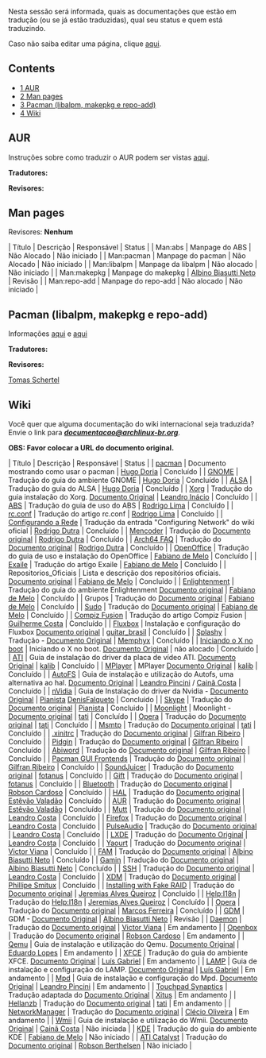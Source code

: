 Nesta sessão será informada, quais as documentações que estão em tradução (ou se já estão traduzidas), qual seu status e quem está traduzindo.

Caso não saiba editar uma página, clique [aqui](/index.php?title=Como_Editar_P%C3%A1ginas&action=edit&redlink=1 "Como Editar Páginas (page does not exist)").

## Contents

*   [1 AUR](#AUR)
*   [2 Man pages](#Man_pages)
*   [3 Pacman (libalpm, makepkg e repo-add)](#Pacman_.28libalpm.2C_makepkg_e_repo-add.29)
*   [4 Wiki](#Wiki)

## AUR

Instruções sobre como traduzir o AUR podem ser vistas [aqui](https://wiki.archlinux.org/index.php/AUR_Translation).

**Tradutores:**

**Revisores:**

## Man pages

Revisores: **Nenhum**

| Título | Descrição | Responsável | Status |
| Man:abs | Manpage do ABS | Não Alocado | Não iniciado |
| Man:pacman | Manpage do pacman | Não Alocado | Não iniciado |
| Man:libalpm | Manpage da libalpm | Não alocado | Não iniciado |
| Man:makepkg | Manpage do makepkg | [Albino Biasutti Neto](/index.php/User:Bino28 "User:Bino28") | Revisão |
| Man:repo-add | Manpage do repo-add | Não alocado | Não iniciado |

## Pacman (libalpm, makepkg e repo-add)

Informações [aqui](https://dev.archlinux.org/~hugo/arch-i18n/) e [aqui](https://www.archlinux.org/pacman/translation-help.html)

**Tradutores:**

**Revisores:**

[Tomas Schertel](/index.php?title=User:Tschertel&action=edit&redlink=1 "User:Tschertel (page does not exist)")

## Wiki

Você quer que alguma documentação do wiki internacional seja traduzida? Envie o link para _**documentacao@archlinux-br.org**_.

**OBS: Favor colocar a URL do documento original.**

| Título | Descrição | Responsável | Status |
| [pacman](/index.php/Pacman "Pacman") | Documento mostrando como usar o pacman | [Hugo Doria](/index.php?title=User:HugoDoria&action=edit&redlink=1 "User:HugoDoria (page does not exist)") | Concluído |
| [GNOME](/index.php/GNOME "GNOME") | Tradução do guia do ambiente GNOME | [Hugo Doria](/index.php?title=User:HugoDoria&action=edit&redlink=1 "User:HugoDoria (page does not exist)") | Concluído |
| [ALSA](/index.php/ALSA "ALSA") | Tradução do guia do ALSA | [Hugo Doria](/index.php?title=User:HugoDoria&action=edit&redlink=1 "User:HugoDoria (page does not exist)") | Concluído |
| [Xorg](/index.php/Xorg "Xorg") | Tradução do guia instalação do Xorg. [Documento Original](https://wiki.archlinux.org/index.php/Xorg) | [Leandro Inácio](/index.php?title=User:LeandroInacio&action=edit&redlink=1 "User:LeandroInacio (page does not exist)") | Concluído |
| [ABS](/index.php/ABS "ABS") | Tradução do guia de uso do ABS | [Rodrigo Lima](/index.php?title=User:Lima87&action=edit&redlink=1 "User:Lima87 (page does not exist)") | Concluído |
| [rc.conf](/index.php/Rc.conf "Rc.conf") | Tradução do artigo rc.conf | [Rodrigo Lima](/index.php?title=User:Lima87&action=edit&redlink=1 "User:Lima87 (page does not exist)") | Concluído |
| [Configurando a Rede](/index.php/Configurando_a_Rede "Configurando a Rede") | Tradução da entrada "Configuring Network" do wiki oficial | [Rodrigo Dutra](/index.php?title=User:Rodrigo_Dutra&action=edit&redlink=1 "User:Rodrigo Dutra (page does not exist)") | Concluído |
| [Mencoder](/index.php/Mencoder "Mencoder") | Tradução do [Documento original](https://wiki.archlinux.org/index.php/Mencoder) | [Rodrigo Dutra](/index.php?title=User:Rodrigo_Dutra&action=edit&redlink=1 "User:Rodrigo Dutra (page does not exist)") | Concluído |
| [Arch64 FAQ](/index.php/Arch64_FAQ "Arch64 FAQ") | Tradução do [Documento original](https://wiki.archlinux.org/index.php/Arch64_FAQ) | [Rodrigo Dutra](/index.php?title=User:Rodrigo_Dutra&action=edit&redlink=1 "User:Rodrigo Dutra (page does not exist)") | Concluído |
| [OpenOffice](/index.php/OpenOffice "OpenOffice") | Tradução do guia de uso e instalação do OpenOffice | [Fabiano de Melo](/index.php?title=User:FabianoMelo&action=edit&redlink=1 "User:FabianoMelo (page does not exist)") | Concluído |
| [Exaile](/index.php/Exaile "Exaile") | Tradução do artigo Exaile | [Fabiano de Melo](/index.php?title=User:FabianoMelo&action=edit&redlink=1 "User:FabianoMelo (page does not exist)") | Concluído |
| Repositorios_Oficiais | Lista e descrição dos repositórios oficiais. [Documento original](/index.php/Official_Repositories "Official Repositories") | [Fabiano de Melo](/index.php?title=User:FabianoMelo&action=edit&redlink=1 "User:FabianoMelo (page does not exist)") | Concluído |
| [Enlightenment](/index.php/Enlightenment "Enlightenment") | Tradução do guia do ambiente Enlightenment [Documento original](https://wiki.archlinux.org/index.php/E17) | [Fabiano de Melo](/index.php?title=User:FabianoMelo&action=edit&redlink=1 "User:FabianoMelo (page does not exist)") | Concluído |
| Grupos | Tradução do [Documento original](https://wiki.archlinux.org/index.php/Groups) | [Fabiano de Melo](/index.php?title=User:FabianoMelo&action=edit&redlink=1 "User:FabianoMelo (page does not exist)") | Concluído |
| [Sudo](/index.php/Sudo "Sudo") | Tradução do [Documento original](https://wiki.archlinux.org/index.php/Sudo) | [Fabiano de Melo](/index.php?title=User:FabianoMelo&action=edit&redlink=1 "User:FabianoMelo (page does not exist)") | Concluído |
| [Compiz Fusion](/index.php/Compiz_Fusion "Compiz Fusion") | Tradução do artigo Compiz Fusion | [Guilherme Costa](/index.php?title=User:GuilhermeCosta&action=edit&redlink=1 "User:GuilhermeCosta (page does not exist)") | Concluído |
| [Fluxbox](/index.php/Fluxbox "Fluxbox") | Instalação e configuração do Fluxbox [Documento original](https://wiki.archlinux.org/index.php/Fluxbox) | [guitar_brasil](/index.php?title=User:Guitar_brasil&action=edit&redlink=1 "User:Guitar brasil (page does not exist)") | Concluído |
| [Splashy](/index.php/Splashy "Splashy") | Tradução - [Documento Original](https://wiki.archlinux.org/index.php/Splashy) | [Memphyx](/index.php?title=User:Memphyx&action=edit&redlink=1 "User:Memphyx (page does not exist)") | Concluído |
| [Iniciando o X no boot](/index.php/Iniciando_o_X_no_boot "Iniciando o X no boot") | Iniciando o X no boot. [Documento Original](https://wiki.archlinux.org/index.php/Start_X_at_boot) | não alocado | Concluído |
| [ATI](/index.php/ATI "ATI") | Guia de instalação do driver da placa de vídeo ATI. [Documento Original](https://wiki.archlinux.org/index.php/ATI) | [kalib](/index.php?title=User:Kalib&action=edit&redlink=1 "User:Kalib (page does not exist)") | Concluído |
| [MPlayer](/index.php/MPlayer "MPlayer") | MPlayer [Documento Original](https://wiki.archlinux.org/index.php/MPlayer) | [kalib](/index.php?title=User:Kalib&action=edit&redlink=1 "User:Kalib (page does not exist)") | Concluído |
| [AutoFS](/index.php/Autofs "Autofs") | Guia de instalação e utilização do Autofs, uma alternativa ao hal. [Documento Original](https://wiki.archlinux.org/index.php/AutoFS_HowTo) | [Leandro Pincini](/index.php?title=User:Redpill&action=edit&redlink=1 "User:Redpill (page does not exist)") / [Cainã Costa](/index.php?title=User:CainaCosta&action=edit&redlink=1 "User:CainaCosta (page does not exist)") | Concluído |
| [nVidia](/index.php/NVIDIA "NVIDIA") | Guia de Instalação do driver da Nvidia - [Documento Original](https://wiki.archlinux.org/index.php/NVIDIA) | [Pianista](/index.php?title=User:Pianista&action=edit&redlink=1 "User:Pianista (page does not exist)") [DenisFalqueto](/index.php?title=User:DenisFalqueto&action=edit&redlink=1 "User:DenisFalqueto (page does not exist)") | Concluido |
| [Skype](/index.php/Skype "Skype") | Tradução do [Documento original](https://wiki.archlinux.org/index.php/Skype) | [Pianista](/index.php?title=User:Pianista&action=edit&redlink=1 "User:Pianista (page does not exist)") | Concluido |
| [Moonlight](/index.php/Moonlight "Moonlight") | Moonlight - [Documento original](https://wiki.archlinux.org/index.php/Moonlight) | [tati](/index.php?title=User:Thatysx&action=edit&redlink=1 "User:Thatysx (page does not exist)") | Concluído |
| [Opera](/index.php/Opera "Opera") | Tradução do [Documento original](https://wiki.archlinux.org/index.php/Opera) | [tati](/index.php?title=User:Thatysx&action=edit&redlink=1 "User:Thatysx (page does not exist)") | Concluído |
| [Msmtp](/index.php/Msmtp "Msmtp") | Tradução do [Documento original](https://wiki.archlinux.org/index.php/Msmtp) | [tati](/index.php?title=User:Thatysx&action=edit&redlink=1 "User:Thatysx (page does not exist)") | Concluído |
| [.xinitrc](/index.php/.xinitrc ".xinitrc") | Tradução do [Documento original](https://wiki.archlinux.org/index.php/.xinitrc) | [Gilfran Ribeiro](/index.php?title=User:Gilfran&action=edit&redlink=1 "User:Gilfran (page does not exist)") | Concluído |
| [Pidgin](/index.php/Pidgin "Pidgin") | Tradução do [Documento original](https://wiki.archlinux.org/index.php/Pidgin) | [Gilfran Ribeiro](/index.php?title=User:Gilfran&action=edit&redlink=1 "User:Gilfran (page does not exist)") | Concluído |
| [Abiword](/index.php/Abiword "Abiword") | Tradução do [Documento original](https://wiki.archlinux.org/index.php/Abiword) | [Gilfran Ribeiro](/index.php?title=User:Gilfran&action=edit&redlink=1 "User:Gilfran (page does not exist)") | Concluído |
| [Pacman GUI Frontends](/index.php/Pacman_GUI_Frontends "Pacman GUI Frontends") | Tradução do [Documento original](https://wiki.archlinux.org/index.php/Pacman_GUI_Frontends) | [Gilfran Ribeiro](/index.php?title=User:Gilfran&action=edit&redlink=1 "User:Gilfran (page does not exist)") | Concluído |
| [SoundJuicer](/index.php/SoundJuicer "SoundJuicer") | Tradução do [Documento original](https://wiki.archlinux.org/index.php/SoundJuicer) | [fotanus](/index.php?title=User:Fotanus&action=edit&redlink=1 "User:Fotanus (page does not exist)") | Concluído |
| [Gift](/index.php/Gift "Gift") | Tradução do [Documento original](https://wiki.archlinux.org/index.php/Gift) | [fotanus](/index.php?title=User:Fotanus&action=edit&redlink=1 "User:Fotanus (page does not exist)") | Concluído |
| [Bluetooth](/index.php/Bluetooth "Bluetooth") | Tradução do [Documento original](https://wiki.archlinux.org/index.php/Bluetooth) | [Robson Cardoso](/index.php?title=User:Cylax&action=edit&redlink=1 "User:Cylax (page does not exist)") | Concluído |
| [HAL](/index.php/HAL "HAL") | Tradução do [Documento original](https://wiki.archlinux.org/index.php/HAL) | [Estêvão Valadão](/index.php?title=User:Est%C3%AAv%C3%A3o&action=edit&redlink=1 "User:Estêvão (page does not exist)") | Concluído |
| [AUR](/index.php/AUR "AUR") | Tradução do [Documento original](https://wiki.archlinux.org/index.php/AUR) | [Estêvão Valadão](/index.php?title=User:Est%C3%AAv%C3%A3o&action=edit&redlink=1 "User:Estêvão (page does not exist)") | Concluído |
| [Mutt](/index.php/Mutt "Mutt") | Tradução do [Documento original](https://wiki.archlinux.org/index.php/Mutt) | [Leandro Costa](/index.php/User:Lokidarkeden "User:Lokidarkeden") | Concluído |
| [Firefox](/index.php/Firefox "Firefox") | Tradução do [Documento original](https://wiki.archlinux.org/index.php/Firefox) | [Leandro Costa](/index.php/User:Lokidarkeden "User:Lokidarkeden") | Concluído |
| [PulseAudio](/index.php/PulseAudio "PulseAudio") | Tradução do [Documento original](https://wiki.archlinux.org/index.php/PulseAudio) | [Leandro Costa](/index.php/User:Lokidarkeden "User:Lokidarkeden") | Concluído |
| [LXDE](/index.php/LXDE "LXDE") | Tradução do [Documento Original](https://wiki.archlinux.org/index.php/LXDE) | [Leandro Costa](/index.php/User:Lokidarkeden "User:Lokidarkeden") | Concluído |
| [Yaourt](/index.php/Yaourt "Yaourt") | Tradução do [Documento original](https://wiki.archlinux.org/index.php/Yaourt) | [Victor Viana](/index.php?title=User:Nickneo&action=edit&redlink=1 "User:Nickneo (page does not exist)") | Concluído |
| [FAM](/index.php/FAM "FAM") | Tradução do [Documento original](https://wiki.archlinux.org/index.php/FAM) | [Albino Biasutti Neto](/index.php/User:Bino28 "User:Bino28") | Concluído |
| [Gamin](/index.php/Gamin "Gamin") | Tradução do [Documento original](https://wiki.archlinux.org/index.php/Gamin) | [Albino Biasutti Neto](/index.php/User:Bino28 "User:Bino28") | Concluído |
| [SSH](https://wiki.archlinux.org/index.php/SSH_%28Portugu%C3%AAs%29) | Tradução do [Documento original](https://wiki.archlinux.org/index.php/SSH) | [Leandro Costa](/index.php/User:Lokidarkeden "User:Lokidarkeden") | Concluído |
| [XDM](https://wiki.archlinux.org/index.php/XDM_%28Portugu%C3%AAs%29) | Tradução do [Documento original](https://wiki.archlinux.org/index.php/XDM) | [Phillipe Smitux](/index.php?title=User:Phillipe&action=edit&redlink=1 "User:Phillipe (page does not exist)") | Concluído |
| [Installing with Fake RAID](/index.php/Installing_with_Fake_RAID "Installing with Fake RAID") | Tradução do [Documento original](https://wiki.archlinux.org/index.php/Installing_with_Fake_RAID) | [Jeremias Alves Queiroz](/index.php/User:Jere2001 "User:Jere2001") | Concluído |
| [Help:I18n](/index.php/Help:I18n "Help:I18n") | Tradução do [Help:I18n](/index.php/Help:I18n "Help:I18n") | [Jeremias Alves Queiroz](/index.php/User:Jere2001 "User:Jere2001") | Concluído |
| [Opera](/index.php/Opera "Opera") | Tradução do [Documento original](https://wiki.archlinux.org/index.php/opera) | [Marcos Ferreira](/index.php/User:M4rQu1Nh0S "User:M4rQu1Nh0S") | Concluído |
| [GDM](https://wiki.archlinux.org/index.php/GDM_%28Portugu%C3%AAs%29) | GDM - [Documento Original](https://wiki.archlinux.org/index.php/GDM) | [Albino Biasutti Neto](/index.php/User:Bino28 "User:Bino28") | Revisão |
| [Daemon](https://wiki.archlinux.org/index.php?title=Daemon_(Português)) | Tradução do [Documento original](https://wiki.archlinux.org/index.php?title=Daemon) | [Victor Viana](/index.php?title=User:Victor&action=edit&redlink=1 "User:Victor (page does not exist)") | Em andamento |
| [Openbox](/index.php/Openbox "Openbox") | Tradução do [Documento original](https://wiki.archlinux.org/index.php/Openbox) | [Robson Cardoso](/index.php?title=User:Cylax&action=edit&redlink=1 "User:Cylax (page does not exist)") | Em andamento |
| [Qemu](/index.php/Qemu "Qemu") | Guia de instalação e utilização do Qemu. [Documento Original](https://wiki.archlinux.org/index.php/Qemu) | [Eduardo Lopes](/index.php?title=User:Duca&action=edit&redlink=1 "User:Duca (page does not exist)") | Em andamento |
| [XFCE](/index.php/XFCE "XFCE") | Tradução do guia do ambiente XFCE. [Documento Original](https://wiki.archlinux.org/index.php/Xfce) | [Luís Gabriel](/index.php?title=User:Lampih&action=edit&redlink=1 "User:Lampih (page does not exist)") | Em andamento |
| [LAMP](/index.php/LAMP "LAMP") | Guia de instalação e configuração do LAMP. [Documento Original](https://wiki.archlinux.org/index.php/LAMP) | [Luís Gabriel](/index.php?title=User:Lampih&action=edit&redlink=1 "User:Lampih (page does not exist)") | Em andamento |
| [Mpd](/index.php/Mpd "Mpd") | Guia de instalação e configuração do Mpd. [Documento Original](https://wiki.archlinux.org/index.php/Mpd) | [Leandro Pincini](/index.php?title=User:Redpill&action=edit&redlink=1 "User:Redpill (page does not exist)") | Em andamento |
| [Touchpad Synaptics](/index.php/Touchpad_Synaptics "Touchpad Synaptics") | Tradução adaptada do [Documento Original](https://wiki.archlinux.org/index.php/Touchpad_Synaptics) | [Xitus](/index.php?title=User:Xitus&action=edit&redlink=1 "User:Xitus (page does not exist)") | Em andamento |
| [Hellanzb](/index.php/Hellanzb "Hellanzb") | Tradução do [Documento original](https://wiki.archlinux.org/index.php/Hellanzb) | [tati](/index.php?title=User:Thatysx&action=edit&redlink=1 "User:Thatysx (page does not exist)") | Em andamento |
| [NetworkManager](/index.php/NetworkManager "NetworkManager") | Tradução do [Documento original](https://wiki.archlinux.org/index.php/NetworkManager) | [Clécio Oliveira](/index.php?title=User:Cleciooliveira&action=edit&redlink=1 "User:Cleciooliveira (page does not exist)") | Em andamento |
| [Wmii](/index.php/Wmii "Wmii") | Guia de instalação e utilização do Wmii. [Documento Original](https://wiki.archlinux.org/index.php/Wmii) | [Cainã Costa](/index.php?title=User:CainaCosta&action=edit&redlink=1 "User:CainaCosta (page does not exist)") | Não iniciada |
| [KDE](/index.php/KDE "KDE") | Tradução do guia do ambiente KDE | [Fabiano de Melo](/index.php?title=User:FabianoMelo&action=edit&redlink=1 "User:FabianoMelo (page does not exist)") | Não iniciado |
| [ATI Catalyst](/index.php/ATI_Catalyst "ATI Catalyst") | Tradução do [Documento original](https://wiki.archlinux.org/index.php/ATI_Catalyst) | [Robson Berthelsen](/index.php?title=User:Nosbor868&action=edit&redlink=1 "User:Nosbor868 (page does not exist)") | Não iniciado |